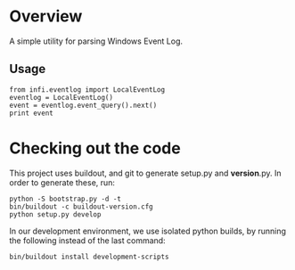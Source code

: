Overview
========
A simple utility for parsing Windows Event Log.

Usage
-----

    from infi.eventlog import LocalEventLog
    eventlog = LocalEventLog()
    event = eventlog.event_query().next()
    print event

Checking out the code
=====================

This project uses buildout, and git to generate setup.py and __version__.py.
In order to generate these, run:

    python -S bootstrap.py -d -t
    bin/buildout -c buildout-version.cfg
    python setup.py develop

In our development environment, we use isolated python builds, by running the following instead of the last command:

    bin/buildout install development-scripts

